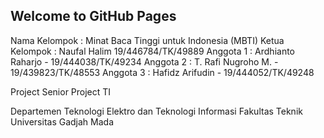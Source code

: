 ## Welcome to GitHub Pages

Nama Kelompok : Minat Baca Tinggi untuk Indonesia (MBTI)
Ketua Kelompok : Naufal Halim 19/446784/TK/49889
Anggota 1 : Ardhianto Raharjo - 19/444038/TK/49234 
Anggota 2 : T. Rafi Nugroho M. - 19/439823/TK/48553 
Anggota 3 : Hafidz Arifudin - 19/444052/TK/49248

Project Senior Project TI

Departemen Teknologi Elektro dan Teknologi Informasi
Fakultas Teknik
Universitas Gadjah Mada
